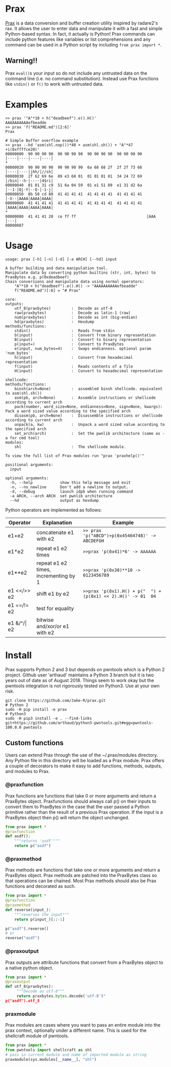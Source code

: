 # Prax
[Prax](http://expanse.wikia.com/wiki/Praxidike_Meng) is a data conversion and buffer creation utility inspired by radare2's rax. It allows the user to enter data and manipulate it with a fast and simple Python-based syntax. In fact, it actually is Python! Prax commands can include python features like variables or list comprehensions and any command can be used in a Python script by including `from prax import *`.

## Warning!!
Prax `eval()`s your input so do not include any untrusted data on the command line (i.e. no command substitution). Instead use Prax functions like `stdin()` or `f()` to work with untrusted data.

# Examples
~~~~
>> prax '"A"*10 + h("deadbeef").e().H()'
AAAAAAAAAAefbeadde
>> prax 'f("README.md")[2:6]'
Prax

# Simple Buffer overflow example
>> prax --hd 'asm(shl.nop())*40 + asm(shl.sh()) + "A"*47 +i(0xffffce20)'
00000000  90 90 90 90  90 90 90 90  90 90 90 90  90 90 90 90  │····│····│····│····│
*
00000020  90 90 90 90  90 90 90 90  6a 68 68 2f  2f 2f 73 68  │····│····│jhh/│//sh│
00000030  2f 62 69 6e  89 e3 68 01  01 01 01 81  34 24 72 69  │/bin│··h·│····│4$ri│
00000040  01 01 31 c9  51 6a 04 59  01 e1 51 89  e1 31 d2 6a  │··1·│Qj·Y│··Q·│·1·j│
00000050  0b 58 cd 80  41 41 41 41  41 41 41 41  41 41 41 41  │·X··│AAAA│AAAA│AAAA│
00000060  41 41 41 41  41 41 41 41  41 41 41 41  41 41 41 41  │AAAA│AAAA│AAAA│AAAA│
*
00000080  41 41 41 20  ce ff ff                               │AAA │···│
00000087
~~~~

# Usage
~~~~
usage: prax [-h] [-n] [-d] [-a ARCH] [--hd] input

A buffer building and data manipulation tool.
Manipulate data by converting python builtins (str, int, bytes) to PraxBytes e.g. p(0xdeadbeef)
Chain conversions and manipulate data using normal operators:
    "A"*10 + h("deadbeef").e().H() -> "AAAAAAAAAAefbeadde"
    f("README.md")[:6] = "# Prax"
 
core:
outputs:
	utf_8(praxbytes)         :  Decode as utf-8
	raw(praxbytes)           :  Decode as latin-1 (raw)
	num(praxbytes)           :  Decode as int (big-endian)
	hd(praxbytes)            :  Hexdump
methods/functions:
	stdin()                  :  Reads from stdin
	b(input)                 :  Convert from binary representation
	B(input)                 :  Convert to binary representation
	p(input=)                :  Convert to PraxBytes
	e(input, num_bytes=4)    :  Swaps endianness. optional param 'num_bytes'
	h(input)                 :  Convert from hexadecimal representation
	f(input)                 :  Reads contents of a file
	H(input)                 :  Convert to hexadecimal representation

shellcode:
methods/functions:
	binsh(arch=None)         :  assembled binsh shellcode. equivalent to asm(shl.sh())
	asm(pb, arch=None)       :  Assemble instructions or shellcode according to current arch
	pack(number, word_size=None, endianness=None, sign=None, kwargs):  Pack a word sized value according to the specified arch
	disasm(pb, arch=None)    :  Disassemble instructions or shellcode according to current arch
	unpack(a, kw)            :  Unpack a word sized value according to the specified arch
	set_arch(arch)           :  Set the pwnlib architecture (same as -a for cmd tool)
modules:
	shl                      :  The shellcode module.

To view the full list of Prax modules run "prax 'praxhelp()'"

positional arguments:
  input

optional arguments:
  -h, --help            show this help message and exit
  -n, --no_newline      Don't add a newline to output.
  -d, --debug           launch idpb when running command
  -a ARCH, --arch ARCH  set pwnlib architecture
  --hd                  output as hexdump
~~~~

Python operators are implemented as follows:

Operator | Explanation | Example
--- | --- | ---
e1+e2 | concatenate e1 with e2 | `>> prax 'p("ABCD")+p(0x45464748)' -> ABCDEFGH`
e1\*e2 |repeat e1 e2 times | `>>prax 'p(0x41)*6' -> AAAAAA`
e1\**e2 | repeat e1 e2 times, incrementing by 1 | `>>prax 'p(0x30)**10 -> 0123456789`
e1 <</>> e2 | shift e1 by e2 | `>>prax 'p(0x1).H() + p("  ") + (p(0x1) << 2).H()' -> 01  04`
e1 ==/!= e2 | test for equality | 
e1 &/^/\| e2 | bitwise and/xor/or e1 with e2 | 


# Install
Prax supports Python 2 and 3 but depends on pwntools which is a Python 2 project. Github user 'arthaud' maintains a Python 3 branch but it is two years out of date as of August 2018.  Things seem to work okay but the pwntools integration is not rigorously tested on Python3. Use at your own risk.
~~~~
git clone https://github.com/Jake-R/prax.git
# Python 2
sudo -H pip install -e prax
# Python3
sudo -H pip3 install -e . --find-links git+https://github.com/arthaud/python3-pwntools.git#egg=pwntools-100.0.0 pwntools
~~~~


## Custom functions
Users can extend Prax through the use of the ~/.prax/modules directory. Any Python file in this directory will be loaded as a Prax module. Prax offers a couple of decorators to make it easy to add functions, methods, outputs, and modules to Prax.

### @praxfunction
Prax functions are functions that take 0 or more arguments and return a PraxBytes object. Praxfunctions should always call p() on their inputs to convert them to PraxBytes in the case that the user passed a Python primitive rather than the result of a previous Prax operation. If the input is a PraxBytes object then p() will return the object unchanged.
```python
from prax import *
@praxfunction
def asdf():
    """returns 'asdf'"""
    return p("asdf")
```

### @praxmethod
Prax methods are functions that take one or more arguments and return a PraxBytes object. Prax methods are patched into the PraxBytes class so that operations can be chained. Most Prax methods should also be Prax functions and decorated as such.
```python
from prax import *
@praxfunction
@praxmethod
def reverse(input_):
    """reverses the input"""
    return p(input_)[::-1]

p("asdf").reverse()
# or
reverse("asdf")
```

### @praxoutput
Prax outputs are attribute functions that convert from a PraxBytes object to a native python object.
```python
from prax import *
@praxoutput
def utf_8(praxbytes):
     """Decode as utf-8"""
     return praxbytes.bytes.decode('utf-8')"
p("asdf").utf_8
```

### praxmodule
Prax modules are cases where you want to pass an entire module into the prax context, optionally under a different name. This is used for the shellcraft module of pwntools.
```python
from prax import *
from pwntools import shellcraft as shl
# pass in current module and name of imported module as string
praxmodule(sys.modules[__name__], "shl")
```
